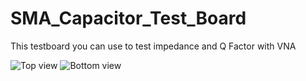 # SMA_Capacitor_Test_Board
This testboard you can use to test impedance and Q Factor with VNA

![Top view](https://github.com/EthicalEarth/SMA_Capacitor_Test_Board/blob/main/Gerber/Control_Board.png)
![Bottom view](https://github.com/EthicalEarth/SMA_Capacitor_Test_Board/blob/main/Gerber/Control_Board_b.png)

